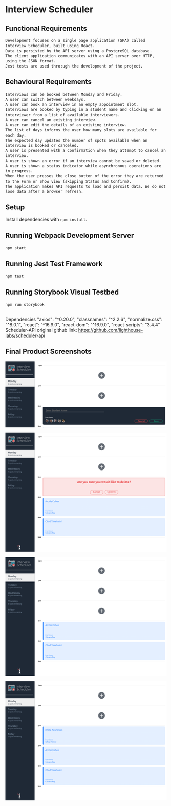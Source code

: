 # Interview Scheduler
  ## Functional Requirements
    Development focuses on a single page application (SPA) called Interview Scheduler, built using React.
    Data is persisted by the API server using a PostgreSQL database.
    The client application communicates with an API server over HTTP, using the JSON format.
    Jest tests are used thro:ugh the development of the project.
  ## Behavioural Requirements
    Interviews can be booked between Monday and Friday.
    A user can switch between weekdays.
    A user can book an interview in an empty appointment slot.
    Interviews are booked by typing in a student name and clicking on an interviewer from a list of available interviewers.
    A user can cancel an existing interview.
    A user can edit the details of an existing interview.
    The list of days informs the user how many slots are available for each day.
    The expected day updates the number of spots available when an interview is booked or canceled.
    A user is presented with a confirmation when they attempt to cancel an interview.
    A user is shown an error if an interview cannot be saved or deleted.
    A user is shown a status indicator while asynchronous operations are in progress.
    When the user presses the close button of the error they are returned to the Form or Show view (skipping Status and Confirm).
    The application makes API requests to load and persist data. We do not lose data after a browser refresh.
## Setup

Install dependencies with `npm install`.

## Running Webpack Development Server

```sh
npm start
```

## Running Jest Test Framework

```sh
npm test
```

## Running Storybook Visual Testbed

```sh
npm run storybook
```

##
Dependencies
    "axios": "^0.20.0",
    "classnames": "^2.2.6",
    "normalize.css": "^8.0.1",
    "react": "^16.9.0",
    "react-dom": "^16.9.0",
    "react-scripts": "3.4.4"
Scheduler-API original github link:
https://github.com/lighthouse-labs/scheduler-api

## Final Product Screenshots

!["This is a screenshot of the adding/editing appointment"](https://github.com/kourtessis/scheduler/blob/master/docs/Adding-Editing-Appointment.png?raw=true)

!["This is a screenshot of the confirming a delete"](https://github.com/kourtessis/scheduler/blob/master/docs/Confirm-Delete.png?raw=true)

!["This is a screenshot of the main appointment page"](https://github.com/kourtessis/scheduler/blob/master/docs/Main-Appointment-Page.png?raw=true)

!["This is a screenshot of a new appointment added and spots remaining updated"](https://github.com/kourtessis/scheduler/blob/master/docs/New-Appointment.png?raw=true)
